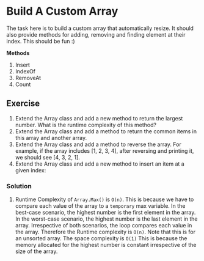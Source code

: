 # Build A Custom Array

The task here is to build a custom array that automatically resize. It should
also provide methods for adding, removing and finding element at their index. This should be fun :)

**Methods**

1. Insert
2. IndexOf
3. RemoveAt
4. Count


## Exercise

1.  Extend the Array class and add a new method to return the largest
number. What is the runtime complexity of this method?
2.  Extend the Array class and add a method to return the common items
    in this array and another array.
3. Extend the Array class and add a method to reverse the array. For
   example, if the array includes [1, 2, 3, 4], after reversing and printing it,
   we should see [4, 3, 2, 1].
4. Extend the Array class and add a new method to insert an item at a
   given index:

### Solution

1. Runtime Complexity of `Array.Max()` is `O(n)`. This is because we have to
   compare each value of the array to a `temporary` max variable. In the best-case scenario,
   the highest number is the first element in the array. In the worst-case scenario, the highest
   number is the last element in the array. Irrespective of both scenarios, the loop compares each value in the array.
   Therefore the Runtime complexity is `O(n)`. Note that this is for an unsorted array. The space complexity is `O(1)` This is 
   because the memory allocated for the highest number is constant irrespective of the size of the array. 